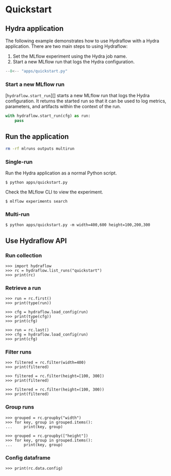 # Quickstart

## Hydra application

The following example demonstrates how to use Hydraflow with a Hydra application.
There are two main steps to using Hydraflow:

1. Set the MLflow experiment using the Hydra job name.
2. Start a new MLflow run that logs the Hydra configuration.

```python title="apps/quickstart.py" linenums="1" hl_lines="24 26"
--8<-- "apps/quickstart.py"
```

### Start a new MLflow run

[`hydraflow.start_run`][] starts a new MLflow run that logs the Hydra configuration.
It returns the started run so that it can be used to log metrics, parameters, and artifacts
within the context of the run.

```python
with hydraflow.start_run(cfg) as run:
    pass
```

## Run the application

```bash exec="on"
rm -rf mlruns outputs multirun
```

### Single-run

Run the Hydra application as a normal Python script.

```console exec="1" source="console"
$ python apps/quickstart.py
```

Check the MLflow CLI to view the experiment.

```console exec="1" source="console"
$ mlflow experiments search
```

### Multi-run

```console exec="1" source="console"
$ python apps/quickstart.py -m width=400,600 height=100,200,300
```

## Use Hydraflow API

### Run collection

```pycon exec="1" source="console" session="quickstart"
>>> import hydraflow
>>> rc = hydraflow.list_runs("quickstart")
>>> print(rc)
```

### Retrieve a run

```pycon exec="1" source="console" session="quickstart"
>>> run = rc.first()
>>> print(type(run))
```

```pycon exec="1" source="console" session="quickstart"
>>> cfg = hydraflow.load_config(run)
>>> print(type(cfg))
>>> print(cfg)
```

```pycon exec="1" source="console" session="quickstart"
>>> run = rc.last()
>>> cfg = hydraflow.load_config(run)
>>> print(cfg)
```

### Filter runs

```pycon exec="1" source="console" session="quickstart"
>>> filtered = rc.filter(width=400)
>>> print(filtered)
```

```pycon exec="1" source="console" session="quickstart"
>>> filtered = rc.filter(height=[100, 300])
>>> print(filtered)
```

```pycon exec="1" source="console" session="quickstart"
>>> filtered = rc.filter(height=(100, 300))
>>> print(filtered)
```

### Group runs

```pycon exec="1" source="console" session="quickstart"
>>> grouped = rc.groupby("width")
>>> for key, group in grouped.items():
...     print(key, group)
```

```pycon exec="1" source="console" session="quickstart"
>>> grouped = rc.groupby(["height"])
>>> for key, group in grouped.items():
...     print(key, group)
```

### Config dataframe

```pycon exec="1" source="console" session="quickstart"
>>> print(rc.data.config)
```
